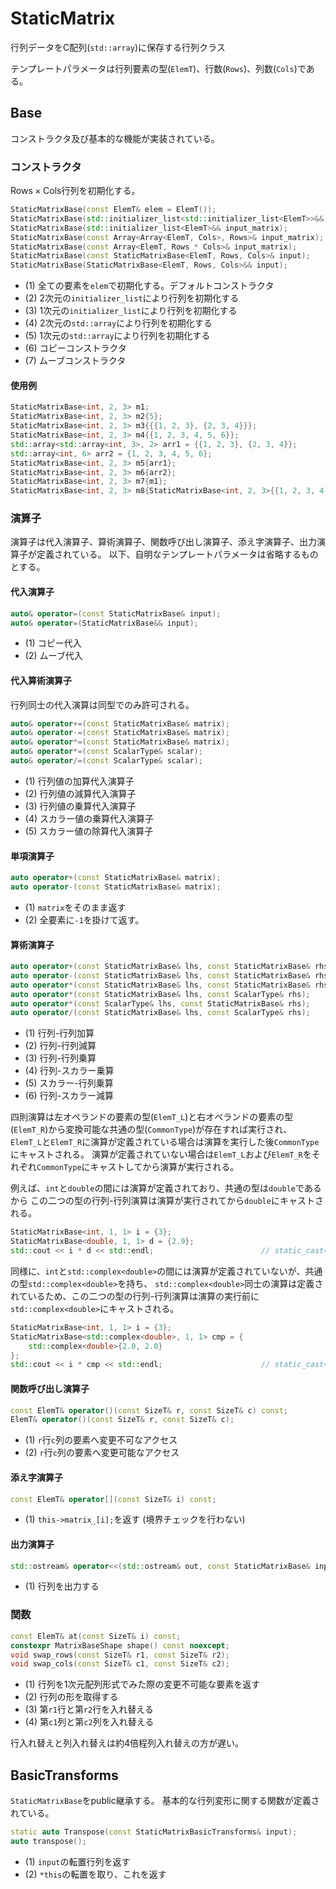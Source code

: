# StaticMatrix

行列データをC配列(`std::array`)に保存する行列クラス

テンプレートパラメータは行列要素の型(`ElemT`)、行数(`Rows`)、列数(`Cols`)である。

## Base

コンストラクタ及び基本的な機能が実装されている。

### コンストラクタ

$\mathrm{Rows}\times \mathrm{Cols}$行列を初期化する。

```cpp
StaticMatrixBase(const ElemT& elem = ElemT());                                          // (1)
StaticMatrixBase(std::initializer_list<std::initializer_list<ElemT>>&& input_matrix);   // (2)
StaticMatrixBase(std::initializer_list<ElemT>&& input_matrix);                          // (3)
StaticMatrixBase(const Array<Array<ElemT, Cols>, Rows>& input_matrix);                  // (4)
StaticMatrixBase(const Array<ElemT, Rows * Cols>& input_matrix);                        // (5)
StaticMatrixBase(const StaticMatrixBase<ElemT, Rows, Cols>& input);                     // (6)
StaticMatrixBase(StaticMatrixBase<ElemT, Rows, Cols>&& input);                          // (7)
```


- (1) 全ての要素を`elem`で初期化する。デフォルトコンストラクタ
- (2) 2次元の`initializer_list`により行列を初期化する
- (3) 1次元の`initializer_list`により行列を初期化する
- (4) 2次元の`std::array`により行列を初期化する
- (5) 1次元の`std::array`により行列を初期化する
- (6) コピーコンストラクタ
- (7) ムーブコンストラクタ

#### 使用例

```cpp
StaticMatrixBase<int, 2, 3> m1;                                                         // (1)
StaticMatrixBase<int, 2, 3> m2{5};                                                      // (1)
StaticMatrixBase<int, 2, 3> m3{{{1, 2, 3}, {2, 3, 4}}};                                 // (2)
StaticMatrixBase<int, 2, 3> m4{{1, 2, 3, 4, 5, 6}};                                     // (3)
std::array<std::array<int, 3>, 2> arr1 = {{1, 2, 3}, {2, 3, 4}};
std::array<int, 6> arr2 = {1, 2, 3, 4, 5, 6};
StaticMatrixBase<int, 2, 3> m5{arr1};                                                   // (4)
StaticMatrixBase<int, 2, 3> m6{arr2};                                                   // (5)
StaticMatrixBase<int, 2, 3> m7{m1};                                                     // (6)
StaticMatrixBase<int, 2, 3> m8{StaticMatrixBase<int, 2, 3>{{1, 2, 3, 4, 5, 6}}};        // (7)
```

### 演算子

演算子は代入演算子、算術演算子、関数呼び出し演算子、添え字演算子、出力演算子が定義されている。
以下、自明なテンプレートパラメータは省略するものとする。

#### 代入演算子

```cpp
auto& operator=(const StaticMatrixBase& input);                                         // (1)
auto& operator=(StaticMatrixBase&& input);                                              // (2)
```

- (1) コピー代入
- (2) ムーブ代入

#### 代入算術演算子

行列同士の代入演算は同型でのみ許可される。

```cpp
auto& operator+=(const StaticMatrixBase& matrix);                                       // (1)
auto& operator-=(const StaticMatrixBase& matrix);                                       // (2)
auto& operator*=(const StaticMatrixBase& matrix);                                       // (3)
auto& operator*=(const ScalarType& scalar);                                             // (4)
auto& operator/=(const ScalarType& scalar);                                             // (5)
```

- (1) 行列値の加算代入演算子
- (2) 行列値の減算代入演算子
- (3) 行列値の乗算代入演算子
- (4) スカラー値の乗算代入演算子
- (5) スカラー値の除算代入演算子

#### 単項演算子

```cpp
auto operator+(const StaticMatrixBase& matrix);                                         // (1)
auto operator-(const StaticMatrixBase& matrix);                                         // (2)
```

- (1) `matrix`をそのまま返す
- (2) 全要素に`-1`を掛けて返す。

#### 算術演算子

```cpp
auto operator+(const StaticMatrixBase& lhs, const StaticMatrixBase& rhs);               // (1)
auto operator-(const StaticMatrixBase& lhs, const StaticMatrixBase& rhs);               // (2)
auto operator*(const StaticMatrixBase& lhs, const StaticMatrixBase& rhs);               // (3)
auto operator*(const StaticMatrixBase& lhs, const ScalarType& rhs);                     // (4)
auto operator*(const ScalarType& lhs, const StaticMatrixBase& rhs);                     // (5)
auto operator/(const StaticMatrixBase& lhs, const ScalarType& rhs);                     // (6)
```

- (1) 行列-行列加算
- (2) 行列-行列減算
- (3) 行列-行列乗算
- (4) 行列-スカラー乗算
- (5) スカラー-行列乗算
- (6) 行列-スカラー減算

四則演算は左オペランドの要素の型(`ElemT_L`)と右オペランドの要素の型(`ElemT_R`)から変換可能な共通の型(`CommonType`)が存在すれば実行され、
`ElemT_L`と`ElemT_R`に演算が定義されている場合は演算を実行した後`CommonType`にキャストされる。
演算が定義されていない場合は`ElemT_L`および`ElemT_R`をそれぞれ`CommonType`にキャストしてから演算が実行される。

例えば、`int`と`double`の間には演算が定義されており、共通の型は`double`であるから
この二つの型の行列-行列演算は演算が実行されてから`double`にキャストされる。

```cpp
StaticMatrixBase<int, 1, 1> i = {3};
StaticMatrixBase<double, 1, 1> d = {2.9};
std::cout << i * d << std::endl;                        // static_cast<double>(3 * 2.9);
```

同様に、`int`と`std::complex<double>`の間には演算が定義されていないが、共通の型`std::complex<double>`を持ち、
`std::complex<double>`同士の演算は定義されているため、この二つの型の行列-行列演算は演算の実行前に`std::complex<double>`にキャストされる。

```cpp
StaticMatrixBase<int, 1, 1> i = {3};
StaticMatrixBase<std::complex<double>, 1, 1> cmp = {
    std::complex<double>{2.0, 2.0}
};
std::cout << i * cmp << std::endl;                      // static_cast<std::complex<double>>(3) * std::complex<double>{2.0, 2.0}
```

#### 関数呼び出し演算子

```cpp
const ElemT& operator()(const SizeT& r, const SizeT& c) const;                          // (1)
ElemT& operator()(const SizeT& r, const SizeT& c);                                      // (2)
```

- (1) `r`行`c`列の要素へ変更不可なアクセス
- (2) `r`行`c`列の要素へ変更可能なアクセス

#### 添え字演算子

```cpp
const ElemT& operator[](const SizeT& i) const;                                          // (1)
```

- (1) `this->matrix_[i];`を返す (境界チェックを行わない)

#### 出力演算子

```cpp
std::ostream& operator<<(std::ostream& out, const StaticMatrixBase& input_matrix);      // (1)
```

- (1) 行列を出力する

### 関数

```cpp
const ElemT& at(const SizeT& i) const;                                                  // (1)
constexpr MatrixBaseShape shape() const noexcept;                                       // (2)
void swap_rows(const SizeT& r1, const SizeT& r2);                                       // (3)
void swap_cols(const SizeT& c1, const SizeT& c2);                                       // (4)
```

- (1) 行列を1次元配列形式でみた際の変更不可能な要素を返す
- (2) 行列の形を取得する
- (3) 第`r1`行と第`r2`行を入れ替える
- (4) 第`c1`列と第`c2`列を入れ替える

行入れ替えと列入れ替えは約4倍程列入れ替えの方が遅い。


## BasicTransforms

`StaticMatrixBase`をpublic継承する。
基本的な行列変形に関する関数が定義されている。

```cpp
static auto Transpose(const StaticMatrixBasicTransforms& input);                        // (1)
auto transpose();                                                                       // (2)
```

- (1) `input`の転置行列を返す
- (2) `*this`の転置を取り、これを返す
